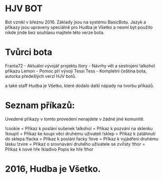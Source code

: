 # HJV BOT

Bot vznikl v březnu 2016. Základy jsou na systému BasicBotu. Jazyk a příkazy jsou upraveny speciálně pro Hudba je Všetko a nesmí být použito nikde jinde bez souhlasu majitele této verze bota.

# Tvůrci bota

Franta72 - Aktuální vývojář projektu
Itory - Návrhy vět a sestrojení !alkohol příkazu
Lemon - Pomoc při vývoji
Tessi Tess - Kompletní čeština bota, autorka předešlých verzí HJV botů.

a také staff Hudba je Všetko, které dodalo další nápady na tvorbu příkazů.

# Seznam příkazů:

Uvedené příkazy v tomto provedení nenajdete v žádné jiné komunitě.

!cookie = Příkaz k poslání sušenek
!alkohol = Příkaz k pozvání na sklenku
!koupit = Příkaz ke koupi věci druhému uživateli
!sklep = Příkaz k zatáhnutí do sklepa
!facka = Příkaz k poslání facky
!love = Příkaz k vyjádření druhému lásku
!zvire = Příkaz o srovnavání druhého uživatele se zvířaty
!thor = Příkaz k nové hře
!kladivo Popis ke hře !thor


# 2016, Hudba je Všetko.


